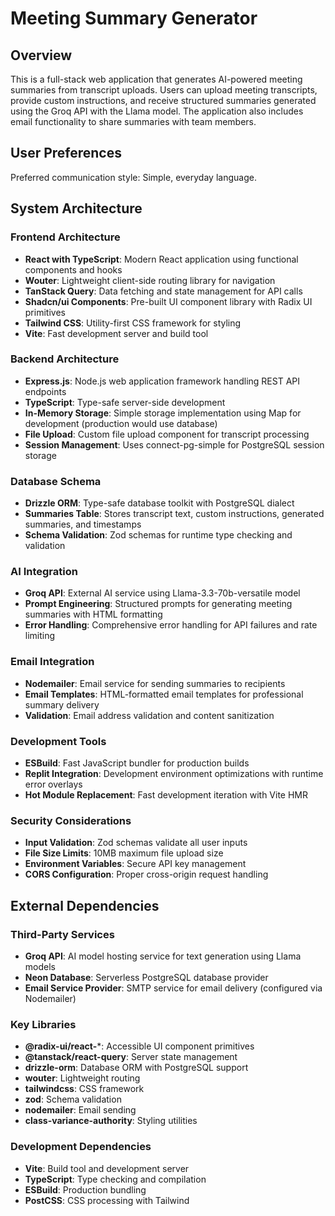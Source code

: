 # Meeting Summary Generator

## Overview

This is a full-stack web application that generates AI-powered meeting summaries from transcript uploads. Users can upload meeting transcripts, provide custom instructions, and receive structured summaries generated using the Groq API with the Llama model. The application also includes email functionality to share summaries with team members.

## User Preferences

Preferred communication style: Simple, everyday language.

## System Architecture

### Frontend Architecture
- **React with TypeScript**: Modern React application using functional components and hooks
- **Wouter**: Lightweight client-side routing library for navigation
- **TanStack Query**: Data fetching and state management for API calls
- **Shadcn/ui Components**: Pre-built UI component library with Radix UI primitives
- **Tailwind CSS**: Utility-first CSS framework for styling
- **Vite**: Fast development server and build tool

### Backend Architecture
- **Express.js**: Node.js web application framework handling REST API endpoints
- **TypeScript**: Type-safe server-side development
- **In-Memory Storage**: Simple storage implementation using Map for development (production would use database)
- **File Upload**: Custom file upload component for transcript processing
- **Session Management**: Uses connect-pg-simple for PostgreSQL session storage

### Database Schema
- **Drizzle ORM**: Type-safe database toolkit with PostgreSQL dialect
- **Summaries Table**: Stores transcript text, custom instructions, generated summaries, and timestamps
- **Schema Validation**: Zod schemas for runtime type checking and validation

### AI Integration
- **Groq API**: External AI service using Llama-3.3-70b-versatile model
- **Prompt Engineering**: Structured prompts for generating meeting summaries with HTML formatting
- **Error Handling**: Comprehensive error handling for API failures and rate limiting

### Email Integration
- **Nodemailer**: Email service for sending summaries to recipients
- **Email Templates**: HTML-formatted email templates for professional summary delivery
- **Validation**: Email address validation and content sanitization

### Development Tools
- **ESBuild**: Fast JavaScript bundler for production builds
- **Replit Integration**: Development environment optimizations with runtime error overlays
- **Hot Module Replacement**: Fast development iteration with Vite HMR

### Security Considerations
- **Input Validation**: Zod schemas validate all user inputs
- **File Size Limits**: 10MB maximum file upload size
- **Environment Variables**: Secure API key management
- **CORS Configuration**: Proper cross-origin request handling

## External Dependencies

### Third-Party Services
- **Groq API**: AI model hosting service for text generation using Llama models
- **Neon Database**: Serverless PostgreSQL database provider
- **Email Service Provider**: SMTP service for email delivery (configured via Nodemailer)

### Key Libraries
- **@radix-ui/react-***: Accessible UI component primitives
- **@tanstack/react-query**: Server state management
- **drizzle-orm**: Database ORM with PostgreSQL support
- **wouter**: Lightweight routing
- **tailwindcss**: CSS framework
- **zod**: Schema validation
- **nodemailer**: Email sending
- **class-variance-authority**: Styling utilities

### Development Dependencies
- **Vite**: Build tool and development server
- **TypeScript**: Type checking and compilation
- **ESBuild**: Production bundling
- **PostCSS**: CSS processing with Tailwind